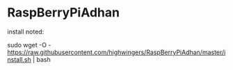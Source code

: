 # RaspBerryPiAdhan

install noted:

sudo wget -O - https://raw.githubusercontent.com/highwingers/RaspBerryPiAdhan/master/install.sh | bash

